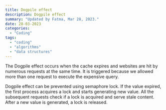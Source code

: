 ```yaml
---
title: Dogpile effect
description: Dogpile effect
summary: "Updated by Fatma, Mar 28, 2023."
date: 28-03-2023
categories:
  - "Coding"
tags:
  - "coding"
  - "algorithms"
  - "data structures"
---
```


The Dogpile effect occurs when the cache expires and websites are hit by numerous requests at the same time. It is triggered because we allowed more than one request to execute the expensive query.

Dogpile effect can be prevented using semaphore lock. If the value expired, the first process acquires a lock and starts generating new value. All the subsequent requests check if a lock is acquired and serve stale content. After a new value is generated, a lock is released.

